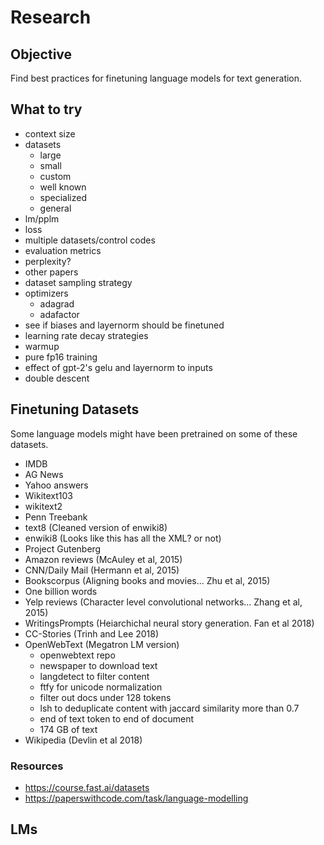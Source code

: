 # Research

## Objective

Find best practices for finetuning language models for text generation.

## What to try

-   context size
-   datasets
    -   large
    -   small
    -   custom
    -   well known
    -   specialized
    -   general
-   lm/pplm
-   loss
-   multiple datasets/control codes
-   evaluation metrics
-   perplexity?
-   other papers
-   dataset sampling strategy
-   optimizers
    -   adagrad
    -   adafactor
-   see if biases and layernorm should be finetuned
-   learning rate decay strategies
-   warmup
-   pure fp16 training
-   effect of gpt-2's gelu and layernorm to inputs
-   double descent

## Finetuning Datasets

Some language models might have been pretrained on some of these datasets.

-   IMDB
-   AG News
-   Yahoo answers
-   Wikitext103
-   wikitext2
-   Penn Treebank
-   text8 (Cleaned version of enwiki8)
-   enwiki8 (Looks like this has all the XML? or not)
-   Project Gutenberg
-   Amazon reviews (McAuley et al, 2015)
-   CNN/Daily Mail (Hermann et al, 2015)
-   Bookscorpus (Aligning books and movies... Zhu et al, 2015)
-   One billion words
-   Yelp reviews (Character level convolutional networks... Zhang et al, 2015)
-   WritingsPrompts (Heiarchichal neural story generation. Fan et al 2018)
-   CC-Stories (Trinh and Lee 2018)
-   OpenWebText (Megatron LM version)
    -   openwebtext repo
    -   newspaper to download text
    -   langdetect to filter content
    -   ftfy for unicode normalization
    -   filter out docs under 128 tokens
    -   lsh to deduplicate content with jaccard similarity more than 0.7
    -   end of text token to end of document
    -   174 GB of text
-   Wikipedia (Devlin et al 2018)

### Resources

-   https://course.fast.ai/datasets
-   https://paperswithcode.com/task/language-modelling

## LMs
